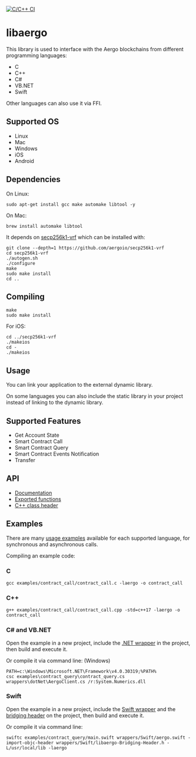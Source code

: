 [![C/C++ CI](https://github.com/aergoio/libaergo/workflows/C/C++%20CI/badge.svg)](https://github.com/aergoio/libaergo/actions)

# libaergo

This library is used to interface with the Aergo blockchains from different programming languages:

* C
* C++
* C#
* VB.NET
* Swift

Other languages can also use it via FFI.


## Supported OS

* Linux
* Mac
* Windows
* iOS
* Android


## Dependencies

On Linux:

```
sudo apt-get install gcc make automake libtool -y
```

On Mac:

```
brew install automake libtool
```

It depends on [secp256k1-vrf](https://github.com/aergoio/secp256k1-vrf)
which can be installed with:

```
git clone --depth=1 https://github.com/aergoio/secp256k1-vrf
cd secp256k1-vrf
./autogen.sh
./configure
make
sudo make install
cd ..
```


## Compiling

```
make
sudo make install
```

For iOS:

```
cd ../secp256k1-vrf
./makeios
cd -
./makeios
```

## Usage

You can link your application to the external dynamic library.

On some languages you can also include the static library in your project instead of linking to the dynamic library.


## Supported Features

* Get Account State
* Smart Contract Call
* Smart Contract Query
* Smart Contract Events Notification
* Transfer


## API

* [Documentation](https://github.com/aergoio/libaergo/wiki)
* [Exported functions](https://github.com/aergoio/herac/blob/master/aergo.h)
* [C++ class header](https://github.com/aergoio/herac/blob/master/aergo.hpp)


## Examples

There are many [usage examples](https://github.com/aergoio/herac/tree/master/examples)
available for each supported language, for synchronous and asynchronous calls.

Compiling an example code:

### C

```
gcc examples/contract_call/contract_call.c -laergo -o contract_call
```

### C++

```
g++ examples/contract_call/contract_call.cpp -std=c++17 -laergo -o contract_call
```

### C# and VB.NET

Open the example in a new project, include the [.NET wrapper](https://github.com/aergoio/libaergo/blob/master/wrappers/dotNet/AergoClient.cs)
in the project, then build and execute it.

Or compile it via command line: (Windows)

```
PATH=c:\Windows\Microsoft.NET\Framework\v4.0.30319;%PATH%
csc examples\contract_query\contract_query.cs wrappers\dotNet\AergoClient.cs /r:System.Numerics.dll
```

### Swift

Open the example in a new project, include the [Swift wrapper](https://github.com/aergoio/libaergo/blob/master/wrappers/Swift/aergo.swift)
and the [bridging header](https://github.com/aergoio/libaergo/blob/master/wrappers/Swift/libaergo-Bridging-Header.h)
on the project, then build and execute it.

Or compile it via command line:

```
swiftc examples/contract_query/main.swift wrappers/Swift/aergo.swift -import-objc-header wrappers/Swift/libaergo-Bridging-Header.h -L/usr/local/lib -laergo
```
